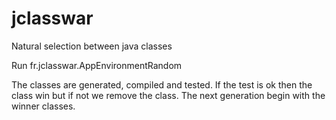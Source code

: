 # jclasswar
Natural selection between java classes

Run fr.jclasswar.AppEnvironmentRandom

The classes are generated, compiled and tested. If the test is ok then the class win but if not we remove the class. The next generation begin with the winner classes.
